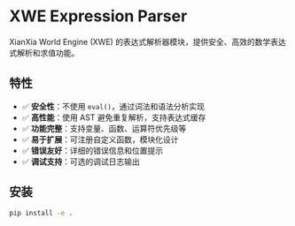 # XWE Expression Parser

XianXia World Engine (XWE) 的表达式解析器模块，提供安全、高效的数学表达式解析和求值功能。

## 特性

- ✅ **安全性**：不使用 `eval()`，通过词法和语法分析实现
- ✅ **高性能**：使用 AST 避免重复解析，支持表达式缓存
- ✅ **功能完整**：支持变量、函数、运算符优先级等
- ✅ **易于扩展**：可注册自定义函数，模块化设计
- ✅ **错误友好**：详细的错误信息和位置提示
- ✅ **调试支持**：可选的调试日志输出

## 安装

```bash
pip install -e .